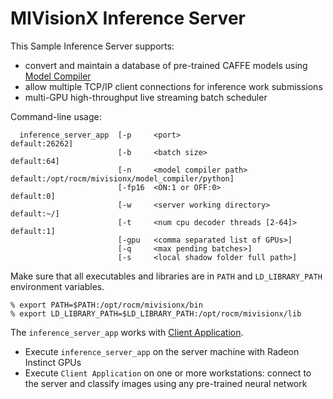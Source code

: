 # MIVisionX Inference Server

This Sample Inference Server supports:
* convert and maintain a database of pre-trained CAFFE models using [Model Compiler](https://github.com/GPUOpen-ProfessionalCompute-Libraries/MIVisionX/tree/master/model_compiler/README.md#neural-net-model-compiler--optimizer)
* allow multiple TCP/IP client connections for inference work submissions
* multi-GPU high-throughput live streaming batch scheduler

Command-line usage:
````
  inference_server_app  [-p     <port>                           default:26262]
                        [-b     <batch size>                     default:64]
                        [-n     <model compiler path>            default:/opt/rocm/mivisionx/model_compiler/python]
                        [-fp16  <ON:1 or OFF:0>                  default:0]
                        [-w     <server working directory>       default:~/]
                        [-t     <num cpu decoder threads [2-64]> default:1]
                        [-gpu   <comma separated list of GPUs>]
                        [-q     <max pending batches>]
                        [-s     <local shadow folder full path>]
````

Make sure that all executables and libraries are in `PATH` and `LD_LIBRARY_PATH` environment variables.
````
% export PATH=$PATH:/opt/rocm/mivisionx/bin
% export LD_LIBRARY_PATH=$LD_LIBRARY_PATH:/opt/rocm/mivisionx/lib
````

The `inference_server_app` works with [Client Application](../client_app/README.md).
* Execute `inference_server_app` on the server machine with Radeon Instinct GPUs
* Execute `Client Application` on one or more workstations: connect to the server and classify images using any pre-trained neural network
